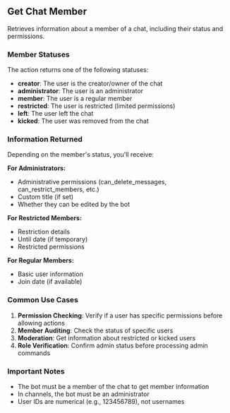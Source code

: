 ## Get Chat Member

Retrieves information about a member of a chat, including their status and permissions.

### Member Statuses

The action returns one of the following statuses:

- **creator**: The user is the creator/owner of the chat
- **administrator**: The user is an administrator
- **member**: The user is a regular member
- **restricted**: The user is restricted (limited permissions)
- **left**: The user left the chat
- **kicked**: The user was removed from the chat

### Information Returned

Depending on the member's status, you'll receive:

**For Administrators:**
- Administrative permissions (can_delete_messages, can_restrict_members, etc.)
- Custom title (if set)
- Whether they can be edited by the bot

**For Restricted Members:**
- Restriction details
- Until date (if temporary)
- Restricted permissions

**For Regular Members:**
- Basic user information
- Join date (if available)

### Common Use Cases

1. **Permission Checking**: Verify if a user has specific permissions before allowing actions
2. **Member Auditing**: Check the status of specific users
3. **Moderation**: Get information about restricted or kicked users
4. **Role Verification**: Confirm admin status before processing admin commands

### Important Notes

- The bot must be a member of the chat to get member information
- In channels, the bot must be an administrator
- User IDs are numerical (e.g., 123456789), not usernames